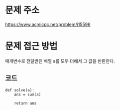 문제 주소
=====================
<https://www.acmicpc.net/problem/i15596>

문제 접근 방법
=====================
매개변수로 전달받은 배열 a를 모두 더해서 그 값을 반환한다.

## 코드

```
def solve(a):
    ans = sum(a)

    return ans
```

